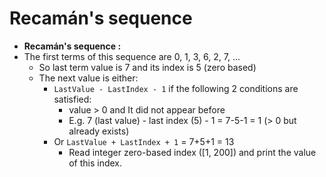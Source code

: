 # Recamán's sequence

- **Recamán's sequence :**
- The first terms of this sequence are 0, 1, 3, 6, 2, 7, …
  - So last term value is 7 and its index is 5 (zero based)
  - The next value is either:
    - `LastValue - LastIndex - 1` if the following 2 conditions are satisfied:
      - value > 0 and It did not appear before
      - E.g. 7 (last value) - last index (5) - 1 = 7-5-1 = 1 (> 0 but already exists)
    - Or `LastValue + LastIndex + 1` = 7+5+1 = 13
      - Read integer zero-based index ([1, 200]) and print the value of this index.